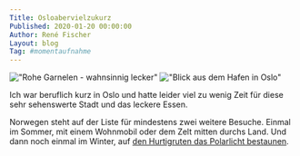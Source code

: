 ```yaml
---
Title: Osloabervielzukurz
Published: 2020-01-20 00:00:00
Author: René Fischer
Layout: blog
Tag: #momentaufnahme
---
```

!["Rohe Garnelen - wahnsinnig lecker"](2020-01-20-20-18-36.jpg)
!["Blick aus dem Hafen in Oslo"](2020-01-21-15-57-10.jpg)

Ich war beruflich kurz in Oslo und hatte leider viel zu wenig Zeit für diese sehr sehenswerte Stadt und das leckere Essen.

Norwegen steht auf der Liste für mindestens zwei weitere Besuche. Einmal im Sommer, mit einem Wohnmobil oder dem Zelt mitten durchs Land. Und dann noch einmal im Winter, auf [den Hurtigruten das Polarlicht bestaunen](https://www.hurtigruten.de/schiffe/ms-nordkapp/).
